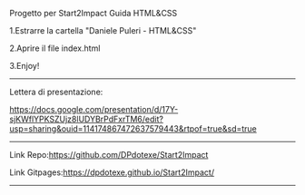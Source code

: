 Progetto per Start2Impact Guida HTML&CSS

1.Estrarre la cartella "Daniele Puleri - HTML&CSS"

2.Aprire il file index.html

3.Enjoy!

------------------------------------------------------
Lettera di presentazione:

https://docs.google.com/presentation/d/17Y-sjKWflYPKSZUjz8lUDYBrPdFxrTM6/edit?usp=sharing&ouid=114174867472637579443&rtpof=true&sd=true

--------------------------------------------------------

Link Repo:https://github.com/DPdotexe/Start2Impact

Link Gitpages:https://dpdotexe.github.io/Start2Impact/

--------------------------------------------------------
